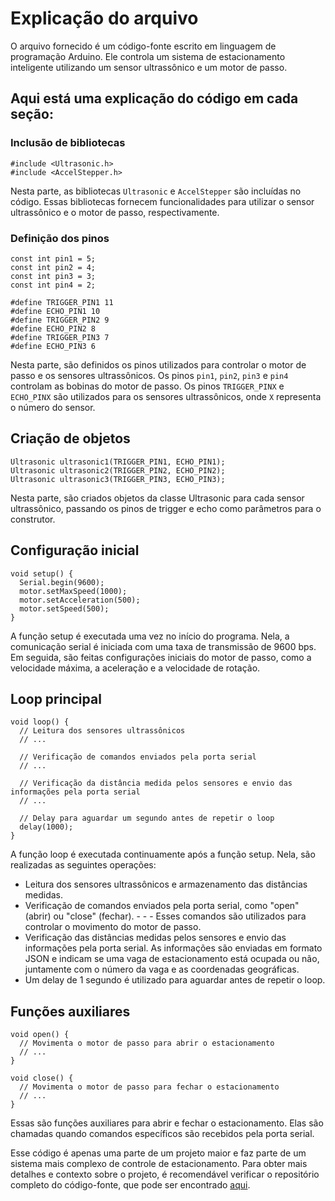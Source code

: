 # Explicação do arquivo
O arquivo fornecido é um código-fonte escrito em linguagem de programação Arduino. Ele controla um sistema de estacionamento inteligente utilizando um sensor ultrassônico e um motor de passo.

## Aqui está uma explicação do código em cada seção:

### Inclusão de bibliotecas

```
#include <Ultrasonic.h>
#include <AccelStepper.h>
```
 
 Nesta parte, as bibliotecas `Ultrasonic` e `AccelStepper` são incluídas no código. Essas bibliotecas fornecem funcionalidades para utilizar o sensor ultrassônico e o motor de passo, respectivamente.

### Definição dos pinos

```
const int pin1 = 5;
const int pin2 = 4;
const int pin3 = 3;
const int pin4 = 2;

#define TRIGGER_PIN1 11
#define ECHO_PIN1 10
#define TRIGGER_PIN2 9
#define ECHO_PIN2 8
#define TRIGGER_PIN3 7
#define ECHO_PIN3 6
```

Nesta parte, são definidos os pinos utilizados para controlar o motor de passo e os sensores ultrassônicos. Os pinos `pin1`, `pin2`, `pin3` e `pin4` controlam as bobinas do motor de passo. Os pinos `TRIGGER_PINX` e `ECHO_PINX` são utilizados para os sensores ultrassônicos, onde `X` representa o número do sensor.

## Criação de objetos

```
Ultrasonic ultrasonic1(TRIGGER_PIN1, ECHO_PIN1);
Ultrasonic ultrasonic2(TRIGGER_PIN2, ECHO_PIN2);
Ultrasonic ultrasonic3(TRIGGER_PIN3, ECHO_PIN3);
```

Nesta parte, são criados objetos da classe Ultrasonic para cada sensor ultrassônico, passando os pinos de trigger e echo como parâmetros para o construtor.

## Configuração inicial
```
void setup() {
  Serial.begin(9600);
  motor.setMaxSpeed(1000);
  motor.setAcceleration(500);
  motor.setSpeed(500);
}
```

A função setup é executada uma vez no início do programa. Nela, a comunicação serial é iniciada com uma taxa de transmissão de 9600 bps. Em seguida, são feitas configurações iniciais do motor de passo, como a velocidade máxima, a aceleração e a velocidade de rotação.

## Loop principal

```
void loop() {
  // Leitura dos sensores ultrassônicos
  // ...

  // Verificação de comandos enviados pela porta serial
  // ...

  // Verificação da distância medida pelos sensores e envio das informações pela porta serial
  // ...

  // Delay para aguardar um segundo antes de repetir o loop
  delay(1000);
}
```

A função loop é executada continuamente após a função setup. Nela, são realizadas as seguintes operações:

- Leitura dos sensores ultrassônicos e armazenamento das distâncias medidas.
- Verificação de comandos enviados pela porta serial, como "open" (abrir) ou "close" (fechar). - - - Esses comandos são utilizados para controlar o movimento do motor de passo.
- Verificação das distâncias medidas pelos sensores e envio das informações pela porta serial. As informações são enviadas em formato JSON e indicam se uma vaga de estacionamento está ocupada ou não, juntamente com o número da vaga e as coordenadas geográficas.
- Um delay de 1 segundo é utilizado para aguardar antes de repetir o loop.

## Funções auxiliares

```
void open() {
  // Movimenta o motor de passo para abrir o estacionamento
  // ...
}

void close() {
  // Movimenta o motor de passo para fechar o estacionamento
  // ...
}
```

Essas são funções auxiliares para abrir e fechar o estacionamento. Elas são chamadas quando comandos específicos são recebidos pela porta serial.

Esse código é apenas uma parte de um projeto maior e faz parte de um sistema mais complexo de controle de estacionamento. Para obter mais detalhes e contexto sobre o projeto, é recomendável verificar o repositório completo do código-fonte, que pode ser encontrado [aqui](https://github.com/JoaoZanardo/SPL).